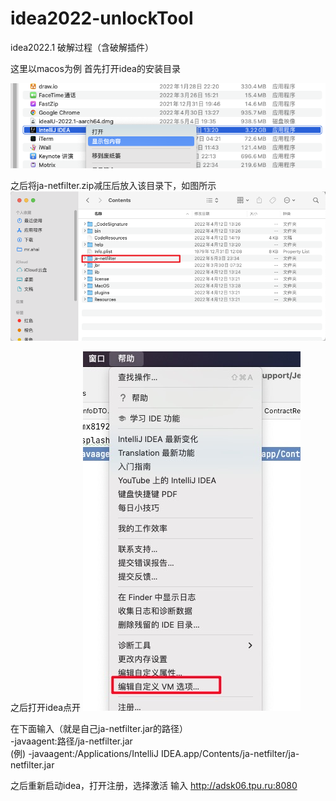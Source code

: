 # idea2022-unlockTool
idea2022.1 破解过程（含破解插件）

这里以macos为例
首先打开idea的安装目录

![1](./img/01.png)

之后将ja-netfilter.zip减压后放入该目录下，如图所示
![2](./img/02.png)

之后打开idea点开
![2](./img/03.png)

在下面输入（就是自己ja-netfilter.jar的路径）<br/>
-javaagent:路径/ja-netfilter.jar
<br/>
(例) -javaagent:/Applications/IntelliJ IDEA.app/Contents/ja-netfilter/ja-netfilter.jar

之后重新启动idea，打开注册，选择激活
输入 http://adsk06.tpu.ru:8080
